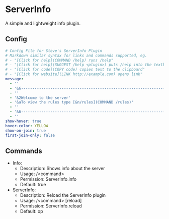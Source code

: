 # ServerInfo
A simple and lightweight info plugin.
## Config
```yaml
# Config File for Steve's ServerInfo Plugin
# Markdown similar syntax for links and commands supported, eg.
# - "[Click for help](COMMAND /help) runs /help"
# - "[Click for help](SUGGEST /help <plugin>) puts /help into the textbox"
# - "[Click for code](COPY code) copies text to the clipboard"
# - "[Click for website](LINK http://example.com) opens link"
message:
  - ''
  - '&6----------------------------------------------------------------'
  - ''
  - '&2Welcome to the server'
  - '&aTo view the rules type [&n/rules](COMMAND /rules)'
  - ''
  - '&6----------------------------------------------------------------'
  - ''
show-hover: true
hover-color: YELLOW
show-on-join: true
first-join-only: false
```
## Commands
- Info:
  - Description: Shows info about the server
  - Usage: /\<command\>
  - Permission: ServerInfo.info
  - Default: true
- ServerInfo:
  - Description: Reload the ServerInfo plugin
  - Usage: /\<command\> [reload]
  - Permission: ServerInfo.reload
  - Default: op
